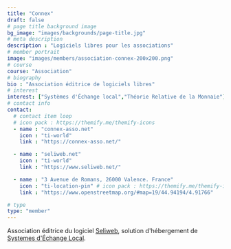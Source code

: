 ```yaml
---
title: "Connex"
draft: false
# page title background image
bg_image: "images/backgrounds/page-title.jpg"
# meta description
description : "Logiciels libres pour les associations"
# member portrait
image: "images/members/association-connex-200x200.png"
# course
course: "Association"
# biography
bio : "Association éditrice de logiciels libres"
# interest
interest: ["Systèmes d'Échange local","Théorie Relative de la Monnaie"]
# contact info
contact:
  # contact item loop
  # icon pack : https://themify.me/themify-icons
  - name : "connex-asso.net"
    icon : "ti-world" 
    link : "https://connex-asso.net/"

  - name : "seliweb.net"
    icon : "ti-world" 
    link : "https://www.seliweb.net/"

  - name : "3 Avenue de Romans, 26000 Valence. France"
    icon : "ti-location-pin" # icon pack : https://themify.me/themify-icons
    link : "https://www.openstreetmap.org/#map=19/44.94194/4.91766"

# type
type: "member"
---
```


Association éditrice du logiciel [Seliweb](https://www.seliweb.net/), solution d'hébergement de [Systemes d'Échange Local](https://fr.wikipedia.org/wiki/Syst%C3%A8me_d%27%C3%A9change_local).

